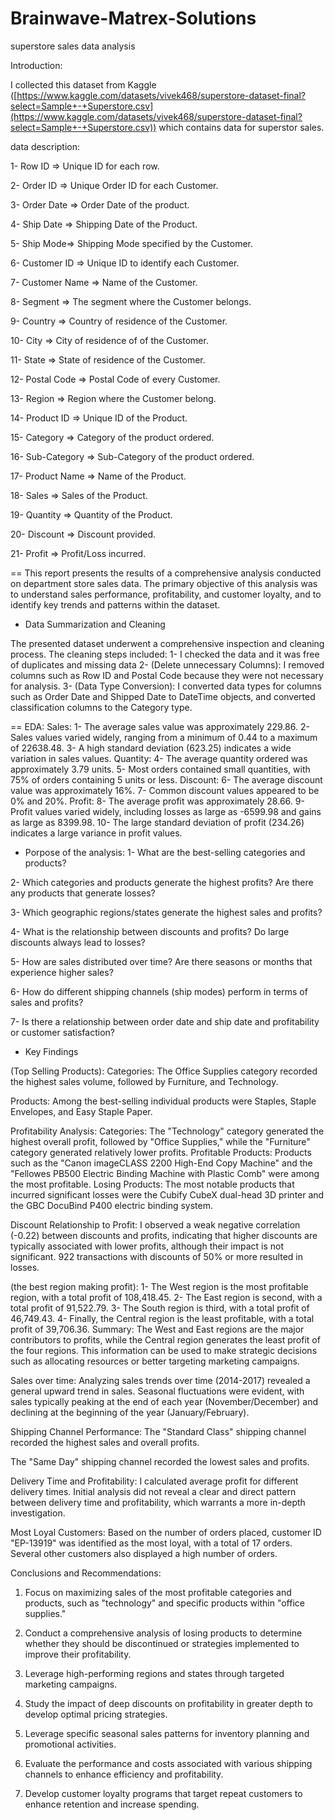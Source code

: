 # Brainwave-Matrex-Solutions
superstore sales data analysis

Introduction: 

I collected this dataset from Kaggle ([https://www.kaggle.com/datasets/vivek468/superstore-dataset-final?select=Sample+-+Superstore.csv](https://www.kaggle.com/datasets/vivek468/superstore-dataset-final?select=Sample+-+Superstore.csv)) 
which contains data for superstor sales.

data description:

1- Row ID => Unique ID for each row.
  
2- Order ID => Unique Order ID for each Customer.

3- Order Date => Order Date of the product.

4- Ship Date => Shipping Date of the Product.

5- Ship Mode=> Shipping Mode specified by the Customer.

6- Customer ID => Unique ID to identify each Customer.

7- Customer Name => Name of the Customer.

8- Segment => The segment where the Customer belongs.

9- Country => Country of residence of the Customer.

10- City => City of residence of of the Customer.

11- State => State of residence of the Customer.

12- Postal Code => Postal Code of every Customer.

13- Region => Region where the Customer belong.

14- Product ID => Unique ID of the Product.

15- Category => Category of the product ordered.

16- Sub-Category => Sub-Category of the product ordered.

17- Product Name => Name of the Product.

18- Sales => Sales of the Product.

19- Quantity => Quantity of the Product.

20- Discount => Discount provided.

21- Profit => Profit/Loss incurred.
  
== This report presents the results of a comprehensive analysis conducted on department store sales data. The primary objective of this analysis was to understand sales performance, profitability, and customer loyalty, and to identify key trends and patterns within the dataset.

- Data Summarization and Cleaning

The presented dataset underwent a comprehensive inspection and cleaning process.
The cleaning steps included:
1- I checked the data and it was free of duplicates and missing data
2- (Delete unnecessary Columns): I removed columns such as Row ID and Postal Code because they were not necessary for analysis.
3- (Data Type Conversion): I converted data types for columns such as Order Date and Shipped Date to DateTime objects, and converted classification columns to the Category type.

== EDA:
Sales:
1- The average sales value was approximately 229.86.
2- Sales values ​​varied widely, ranging from a minimum of 0.44 to a maximum of 22638.48.
3- A high standard deviation (623.25) indicates a wide variation in sales values.
Quantity:
4- The average quantity ordered was approximately 3.79 units.
5- Most orders contained small quantities, with 75% of orders containing 5 units or less.
Discount:
6- The average discount value was approximately 16%.
7- Common discount values ​​appeared to be 0% and 20%.
Profit:
8- The average profit was approximately 28.66.
9- Profit values ​​varied widely, including losses as large as -6599.98 and gains as large as 8399.98.
10- The large standard deviation of profit (234.26) indicates a large variance in profit values.

- Porpose of the analysis:
1- What are the best-selling categories and products?

2- Which categories and products generate the highest profits? Are there any products that generate losses?

3- Which geographic regions/states generate the highest sales and profits?

4- What is the relationship between discounts and profits? Do large discounts always lead to losses?

5- How are sales distributed over time? Are there seasons or months that experience higher sales?

6- How do different shipping channels (ship modes) perform in terms of sales and profits?

7- Is there a relationship between order date and ship date and profitability or customer satisfaction?

- Key Findings

(Top Selling Products):
Categories: The Office Supplies category recorded the highest sales volume, followed by Furniture, and Technology.

Products: Among the best-selling individual products were Staples, Staple Envelopes, and Easy Staple Paper.

 Profitability Analysis:
Categories: The "Technology" category generated the highest overall profit, followed by "Office Supplies," while the "Furniture" category generated relatively lower profits.
Profitable Products: Products such as the "Canon imageCLASS 2200 High-End Copy Machine" and the "Fellowes PB500 Electric Binding Machine with Plastic Comb" were among the most profitable.
Losing Products: The most notable products that incurred significant losses were the Cubify CubeX dual-head 3D printer and the GBC DocuBind P400 electric binding system.

Discount Relationship to Profit:
I observed a weak negative correlation (-0.22) between discounts and profits, indicating that higher discounts are typically associated with lower profits, although their impact is not significant.
922 transactions with discounts of 50% or more resulted in losses.

(the best region making profit):
1- The West region is the most profitable region, with a total profit of 108,418.45.
2- The East region is second, with a total profit of 91,522.79.
3- The South region is third, with a total profit of 46,749.43.
4- Finally, the Central region is the least profitable, with a total profit of 39,706.36.
Summary:
The West and East regions are the major contributors to profits, while the Central region generates the least profit of the four regions. This information can be used to make strategic decisions such as allocating resources or better targeting marketing campaigns.

 Sales over time:
Analyzing sales trends over time (2014-2017) revealed a general upward trend in sales.
Seasonal fluctuations were evident, with sales typically peaking at the end of each year (November/December) and declining at the beginning of the year (January/February).

Shipping Channel Performance:
The "Standard Class" shipping channel recorded the highest sales and overall profits.

The "Same Day" shipping channel recorded the lowest sales and profits.

Delivery Time and Profitability:
I calculated average profit for different delivery times. Initial analysis did not reveal a clear and direct pattern between delivery time and profitability, which warrants a more in-depth investigation.

Most Loyal Customers:
Based on the number of orders placed, customer ID "EP-13919" was identified as the most loyal, with a total of 17 orders. Several other customers also displayed a high number of orders.

 Conclusions and Recommendations:

1. Focus on maximizing sales of the most profitable categories and products, such as "technology" and specific products within "office supplies."
2. Conduct a comprehensive analysis of losing products to determine whether they should be discontinued or strategies implemented to improve their profitability.
3. Leverage high-performing regions and states through targeted marketing campaigns.

4. Study the impact of deep discounts on profitability in greater depth to develop optimal pricing strategies.
5. Leverage specific seasonal sales patterns for inventory planning and promotional activities.
6. Evaluate the performance and costs associated with various shipping channels to enhance efficiency and profitability.
7. Develop customer loyalty programs that target repeat customers to enhance retention and increase spending.

